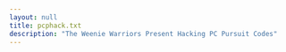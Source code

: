 ```yaml
---
layout: null
title: pcphack.txt
description: "The Weenie Warriors Present Hacking PC Pursuit Codes"
---
```

